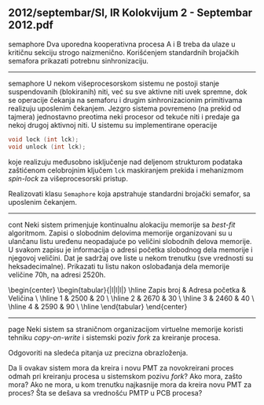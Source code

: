 2012/septembar/SI, IR Kolokvijum 2 - Septembar 2012.pdf
--------------------------------------------------------------------------------
semaphore
Dva uporedna kooperativna procesa A i B treba da ulaze u kritičnu sekciju strogo
naizmenično. Korišćenjem standardnih brojačkih semafora prikazati potrebnu sinhronizaciju.

--------------------------------------------------------------------------------
semaphore
U nekom višeprocesorskom sistemu ne postoji stanje suspendovanih (blokiranih) niti, već su
sve aktivne niti uvek spremne,   dok se operacije čekanja na semaforu i drugim
sinhronizacionim primitivama realizuju uposlenim čekanjem. Jezgro sistema povremeno (na
prekid od tajmera) jednostavno preotima neki procesor od tekuće niti i predaje ga nekoj drugoj
aktivnoj niti. U sistemu su implementirane operacije
```cpp
void lock (int lck);
void unlock (int lck);
```
koje realizuju međusobno isključenje nad deljenom strukturom podataka zaštićenom
celobrojnim ključem `lck` maskiranjem prekida i mehanizmom *spin-lock* za višeprocesorski
pristup.

Realizovati klasu `Semaphore` koja apstrahuje standardni brojački semafor, sa uposlenim
čekanjem.

--------------------------------------------------------------------------------
cont
Neki sistem primenjuje kontinualnu alokaciju memorije sa *best-fit* algoritmom. Zapisi o
slobodnim delovima memorije organizovani su u ulančanu listu uređenu neopadajuće po
veličini slobodnih delova memorije.  U svakom zapisu je informacija o adresi početka
slobodnog dela memorije i njegovoj veličini. Dat je sadržaj ove liste u nekom trenutku (sve
vrednosti su heksadecimalne). Prikazati tu listu nakon oslobađanja dela memorije veličine
70h, na adresi 2520h.

\begin{center}
\begin{tabular}{|l|l|l|}
\hline
Zapis broj & Adresa  početka & Veličina \\
\hline
1 & 2500 & 20 \\
\hline
2 & 2670 & 30 \\
\hline
3 & 2460 & 40 \\
\hline
4 & 2590 & 90 \\
\hline
\end{tabular}
\end{center}

--------------------------------------------------------------------------------
page
Neki sistem sa straničnom organizacijom virtuelne memorije koristi tehniku *copy-on-write* i
sistemski poziv *fork* za kreiranje procesa.

Odgovoriti na sledeća pitanja uz precizna obrazloženja.

Da li ovakav sistem mora da kreira i novu PMT za novokreirani proces odmah pri kreiranju
procesa u sistemskom pozivu *fork*? Ako mora, zašto mora? Ako ne mora, u kom trenutku
najkasnije mora da kreira novu PMT za proces? Šta se dešava sa vrednošću PMTP u PCB
procesa?
